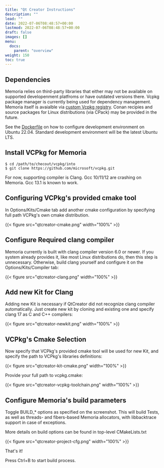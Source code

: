 ```yaml
---
title: "Qt Creator Instructions"
description: ""
lead: ""
date: 2022-07-06T08:48:57+00:00
lastmod: 2022-07-06T08:48:57+00:00
draft: false
images: []
menu:
  docs:
    parent: "overview"
weight: 150
toc: true
---
```


## Dependencies

Memoria relies on third-party libraries that either may not be available on supported developenment platfroms or have outdated versions there. Vcpkg package manager is currently being used for dependency management. Memoria itself is avaialble via [custom Vcpkg registry](https://github.com/victor-smirnov/memoria-vcpkg-registry). Conan recipies and source packages for Linux distributions (via CPack) may be provided in the future.

See the [Dockerfile](https://github.com/victor-smirnov/memoria/blob/master/docker/Dockerfile) on how to configure development environment on Ubuntu 22.04. Standard development environment will be the latest Ubuntu LTS. 

## Install VCPkg for Memoria

```
$ cd /path/to/checout/vcpkg/into
$ git clone https://github.com/microsoft/vcpkg.git
```

For now, supporting compiler is Clang. Gcc 10/11/12 are crashing on Memoria. Gcc 13.1 is known to work.

## Configuring VCPkg's provided cmake tool

In Options/Kits/Cmake tab add another cmake configuration by specifying full path VCPkg's own cmake distribution. 

{{< figure src="qtcreator-cmake.png" width="100%" >}}


## Configure Required clang compiler

Memoria currently is built with clang compiler version 6.0 or newer. If you system already provides it, like most Linux distributions do, then this step is unnecessary. Otherwise, build clang yourself and configure it on the Options/Kits/Compiler tab:

{{< figure src="qtcreator-clang.png" width="100%" >}}

## Add new Kit for Clang

Adding new Kit is necessary if QtCreator did not recognize clang compiler automatically. Just create new kit by cloning and existing one and specify clang 17 as C and C++ compilers:

{{< figure src="qtcreator-newkit.png" width="100%" >}}

## VCPkg's Cmake Selection

Now specify that VCPkg's provided cmake tool will be used for new Kit, and specify the path to VCPkg's libraries definitions: 

{{< figure src="qtcreator-kit-cmake.png" width="100%" >}}

Provide your full path to vcpkg.cmake:

{{< figure src="qtcreator-vcpkg-toolchain.png" width="100%" >}}

## Configure Memoria's build parameters

Toggle BUILD_* options as specified on the screenshot. This will build Tests, as well as threads- and fibers-based Memoria allocators, with libbacktrace support in case of exceptions. 

More details on build options can be found in top-level CMakeLists.txt 

{{< figure src="qtcreator-project-cfg.png" width="100%" >}}

That's it! 

Press Ctrl+B to start build process.
